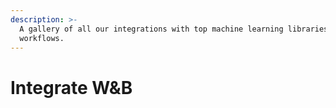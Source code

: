 ```yaml
---
description: >-
  A gallery of all our integrations with top machine learning libraries and
  workflows.
---
```


# Integrate W&B

